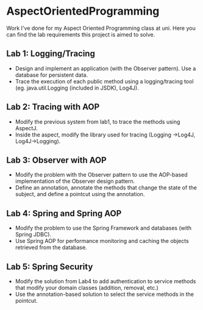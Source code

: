 # AspectOrientedProgramming
Work I've done for my Aspect Oriented Programming class at uni. Here you can find the lab requirements this project is aimed to solve.
## Lab 1: Logging/Tracing
- Design and implement an application (with the Observer pattern). Use a database for persistent data.
- Trace the execution of each public method using a logging/tracing tool (eg. java.util.Logging (included in JSDK), Log4J).
## Lab 2: Tracing with AOP
- Modify the previous system from lab1, to trace the methods using AspectJ.
- Inside the aspect, modify the library used for tracing (Logging ->Log4J, Log4J->Logging).
## Lab 3: Observer with AOP
- Modify the problem with the Observer pattern to use the AOP-based implementation of the Observer design pattern. 
- Define an annotation, annotate the methods that change the state of the subject, and define a pointcut using the annotation.
## Lab 4: Spring and Spring AOP
- Modify the problem  to use the Spring Framework and databases (with Spring JDBC).
- Use Spring AOP for performance monitoring and caching the objects retrieved from the database.
## Lab 5: Spring Security
- Modify the solution from Lab4 to add authentication to service methods that modify your domain classes (addition, removal, etc.)
- Use the annotation-based solution to select the service methods in the pointcut. 
